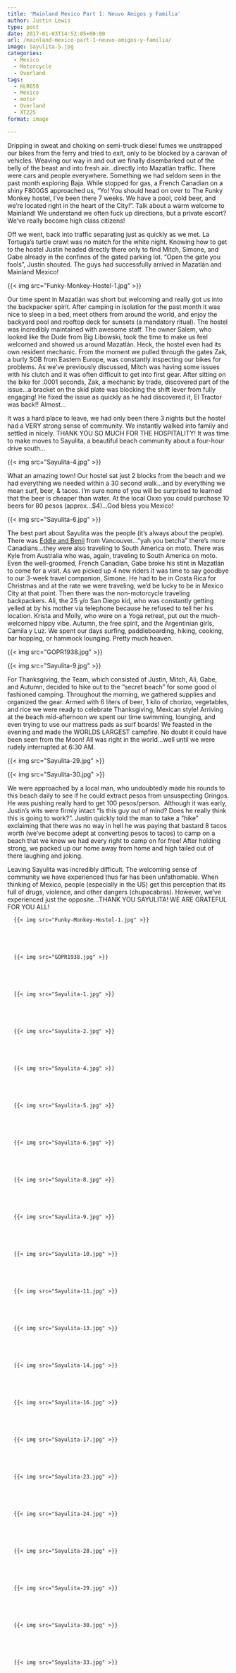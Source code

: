 ```yaml
---
title: 'Mainland Mexico Part 1: Neuvo Amigos y Familia'
author: Justin Lewis
type: post
date: 2017-01-03T14:52:05+00:00
url: /mainland-mexico-part-1-neuvo-amigos-y-familia/
image: Sayulita-5.jpg
categories:
  - Mexico
  - Motorcycle
  - Overland
tags:
  - KLR650
  - Mexico
  - motor
  - Overland
  - XT225
format: image

---
```

Dripping in sweat and choking on semi-truck diesel fumes we unstrapped our bikes from the ferry and tried to exit, only to be blocked by a caravan of vehicles. Weaving our way in and out we finally disembarked out of the belly of the beast and into fresh air…directly into Mazatlán traffic. There were cars and people everywhere. Something we had seldom seen in the past month exploring Baja. While stopped for gas, a French Canadian on a shiny F800GS approached us, “Yo! You should head on over to The Funky Monkey hostel, I’ve been there 7 weeks. We have a pool, cold beer, and we’re located right in the heart of the City!”. Talk about a warm welcome to Mainland! We understand we often fuck up directions, but a private escort? We’ve really become high class citizens!

Off we went, back into traffic separating just as quickly as we met. La Tortuga’s turtle crawl was no match for the white night. Knowing how to get to the hostel Justin headed directly there only to find Mitch, Simone, and Gabe already in the confines of the gated parking lot. “Open the gate you fools”, Justin shouted. The guys had successfully arrived in Mazatlán and Mainland Mexico!


  {{< img src="Funky-Monkey-Hostel-1.jpg" >}}
		      



Our time spent in Mazatlán was short but welcoming and really got us into the backpacker spirit. After camping in isolation for the past month it was nice to sleep in a bed, meet others from around the world, and enjoy the backyard pool and rooftop deck for sunsets (a mandatory ritual). The hostel was incredibly maintained with awesome staff. The owner Salem, who looked like the Dude from Big Libowski, took the time to make us feel welcomed and showed us around Mazatlán. Heck, the hostel even had its own resident mechanic. From the moment we pulled through the gates Zak, a burly SOB from Eastern Europe, was constantly inspecting our bikes for problems. As we’ve previously discussed, Mitch was having some issues with his clutch and it was often difficult to get into first gear. After sitting on the bike for .0001 seconds, Zak, a mechanic by trade, discovered part of the issue…a bracket on the skid plate was blocking the shift lever from fully engaging! He fixed the issue as quickly as he had discovered it, El Tractor was back!! Almost…

It was a hard place to leave, we had only been there 3 nights but the hostel had a VERY strong sense of community. We instantly walked into family and settled in nicely. THANK YOU SO MUCH FOR THE HOSPITALITY! It was time to make moves to Sayulita, a beautiful beach community about a four-hour drive south…


  {{< img src="Sayulita-4.jpg" >}}
		      


What an amazing town! Our hostel sat just 2 blocks from the beach and we had everything we needed within a 30 second walk…and by everything we mean surf, beer, & tacos. I’m sure none of you will be surprised to learned that the beer is cheaper than water. At the local Oxxo you could purchase 10 beers for 80 pesos (approx…$4)…God bless you Mexico!


  {{< img src="Sayulita-6.jpg" >}}
		      


The best part about Sayulita was the people (it’s always about the people).  There was [Eddie and Benji][1] from Vancouver…”yah you betcha” there’s more Canadians…they were also traveling to South America on moto. There was Kyle from Australia who was, again, traveling to South America on moto. Even the well-groomed, French Canadian, Gabe broke his stint in Mazatlán to come for a visit. As we picked up 4 new riders it was time to say goodbye to our 3-week travel companion, Simone. He had to be in Costa Rica for Christmas and at the rate we were traveling, we’d be lucky to be in Mexico City at that point. Then there was the non-motorcycle traveling backpackers. Ali, the 25 y/o San Diego kid, who was constantly getting yelled at by his mother via telephone because he refused to tell her his location. Krista and Molly, who were on a Yoga retreat, put out the much-welcomed hippy vibe. Autumn, the free spirit, and the Argentinian girls, Camila y Luz. We spent our days surfing, paddleboarding, hiking, cooking, bar hopping, or hammock lounging. Pretty much heaven.


  {{< img src="GOPR1938.jpg" >}}
		      


  {{< img src="Sayulita-9.jpg" >}}
		      


For Thanksgiving, the Team, which consisted of Justin, Mitch, Ali, Gabe, and Autumn, decided to hike out to the “secret beach” for some good ol fashioned camping. Throughout the morning, we gathered supplies and organized the gear. Armed with 6 liters of beer, 1 kilo of chorizo, vegetables, and rice we were ready to celebrate Thanksgiving, Mexican style! Arriving at the beach mid-afternoon we spent our time swimming, lounging, and even trying to use our mattress pads as surf boards! We feasted in the evening and made the WORLDS LARGEST campfire. No doubt it could have been seen from the Moon! All was right in the world…well until we were rudely interrupted at 6:30 AM.


  {{< img src="Sayulita-29.jpg" >}}
		      


  {{< img src="Sayulita-30.jpg" >}}
		      


We were approached by a local man, who undoubtedly made his rounds to this beach daily to see if he could extract pesos from unsuspecting Gringos. He was pushing really hard to get 100 pesos/person.  Although it was early, Justin’s wits were firmly intact “Is this guy out of mind? Does he really think this is going to work?”. Justin quickly told the man to take a “hike” exclaiming that there was no way in hell he was paying that bastard 8 tacos worth (we’ve become adept at converting pesos to tacos) to camp on a beach that we knew we had every right to camp on for free! After holding strong, we packed up our home away from home and high tailed out of there laughing and joking.

Leaving Sayulita was incredibly difficult. The welcoming sense of community we have experienced thus far has been unfathomable. When thinking of Mexico, people (especially in the US) get this perception that its full of drugs, violence, and other dangers (chupacabras). However, we’ve experienced just the opposite…THANK YOU SAYULITA! WE ARE GRATEFUL FOR YOU ALL!





      {{< img src="Funky-Monkey-Hostel-1.jpg" >}}
                
    



      {{< img src="GOPR1938.jpg" >}}
                
    



      {{< img src="Sayulita-1.jpg" >}}
                
    



      {{< img src="Sayulita-2.jpg" >}}
                
    



      {{< img src="Sayulita-4.jpg" >}}
                
    



      {{< img src="Sayulita-5.jpg" >}}
                
    



      {{< img src="Sayulita-6.jpg" >}}
                
    



      {{< img src="Sayulita-8.jpg" >}}
                
    



      {{< img src="Sayulita-9.jpg" >}}
                
    



      {{< img src="Sayulita-10.jpg" >}}
                
    



      {{< img src="Sayulita-11.jpg" >}}
                
    



      {{< img src="Sayulita-13.jpg" >}}
                
    



      {{< img src="Sayulita-14.jpg" >}}
                
    



      {{< img src="Sayulita-16.jpg" >}}
                
    



      {{< img src="Sayulita-17.jpg" >}}
                
    



      {{< img src="Sayulita-23.jpg" >}}
                
    



      {{< img src="Sayulita-24.jpg" >}}
                
    



      {{< img src="Sayulita-28.jpg" >}}
                
    



      {{< img src="Sayulita-29.jpg" >}}
                
    



      {{< img src="Sayulita-30.jpg" >}}
                
    



      {{< img src="Sayulita-33.jpg" >}}
                
    






 [1]: http://www.millennialmotorcyclediaries.com/